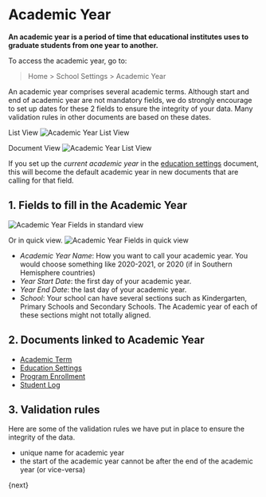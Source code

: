<!-- add-breadcrumbs -->
# Academic Year

**An academic year is a period of time that educational institutes uses to graduate students from one year to another.**

To access the academic year, go to:

> Home > School Settings > Academic Year

An academic year comprises several academic terms.  Although start and end of academic year are not mandatory fields, we do strongly encourage to set up dates for these 2 fields to ensure the integrity of your data.  Many validation rules in other documents are based on these dates.  

List View
 ![Academic Year List View](/docs/assets/img/school-settings/academic-year-listview.png)

Document View
![Academic Year List View](/docs/assets/img/school-settings/academic-year-docview.png)

If you set up the *current academic year* in the [education settings](/docs/user/manual/en/education-settings/education-settings) document, this will become the default academic year in new documents that are calling for that field.

## 1. Fields to fill in the Academic Year  

![Academic Year Fields in standard view](/docs/assets/img/school-settings/academic-year-fields.png)

Or in quick view. 
![Academic Year Fields in quick view](/docs/assets/img/school-settings/academic-year-fields-2.png)

* *Academic Year Name*: How you want to call your academic year. You would choose something like 2020-2021, or 2020 (if in Southern Hemisphere countries)
* *Year Start Date*: the first day of your academic year.
* *Year End Date*: the last day of your academic year.
* *School*: Your school can have several sections such as Kindergarten, Primary Schools and Secondary Schools. The Academic year of each of these sections might not totally aligned.  

## 2. Documents linked to Academic Year

* [Academic Term](/docs/user/manual/en/education-settings/academic-term)
* [Education Settings](/docs/user/manual/en/education-settings/education-settings)
* [Program Enrollment](/docs/user/manual/en/schedule/program-enrollment)
* [Student Log](/docs/user/manual/en/student/student-log)

## 3. Validation rules
Here are some of the validation rules we have put in place to ensure the integrity of the data.

* unique name for academic year
* the start of the academic year cannot be after the end of the academic year (or vice-versa)


{next}
